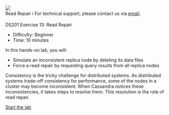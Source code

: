 <!-- TOP -->
<div class="top">
  <img class="scenario-academy-logo" src="https://datastax-academy.github.io/katapod-shared-assets/images/ds-academy-2023.svg" />
  <div class="scenario-title-section">
    <span class="scenario-title">Read Repair</span>
    <span class="scenario-subtitle">ℹ️ For technical support, please contact us via <a href="mailto:academy@datastax.com">email</a>.</span>
  </div>
</div>

<!-- CONTENT -->
<main>
  <br/>
  <div class="container px-4 py-2">
    <div class="row g-4 py-2 row-cols-1 row-cols-lg-1">
      <div class="feature col div-choice">
        <div class="scenario-description">DS201 Exercise 13: Read Repair</div>
          <ul>
            <li><span class="scenario-description-attribute">Difficulty</span>: Beginner</li>
            <li><span class="scenario-description-attribute">Time</span>: 10 minutes</li>
          </ul>
          <div class="scenario-objectives">In this hands-on lab, you will:</div>
            <ul>
              <li><span class="scenario-objective">Simulate an inconsistent replica node by deleting its data files</span></li>
              <li><span class="scenario-objective">Force a read repair by requesting query results from all replica nodes</span></li>
            </ul>
            <p>
              Consistency is the tricky challenge for distributed systems. As distributed systems trade-off consistency for performance, some of the nodes in a cluster may become inconsistent. When Cassandra notices these inconsistencies, it takes steps to resolve them. This resolution is the role of read repair.
            </p>
          </div>  
          <a href='command:katapod.loadPage?[{"step":"step1"}]' class="btn btn-primary btn-cassandra">
            Start the lab
          </a>
         </div>
      </div>
    </div>
  </div>
</main>